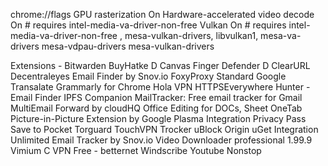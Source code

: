 chrome://flags 
GPU rasterization On
Hardware-accelerated video decode On # requires intel-media-va-driver-non-free 
Vulkan On # requires intel-media-va-driver-non-free , mesa-vulkan-drivers, libvulkan1, mesa-va-drivers mesa-vdpau-drivers mesa-vulkan-drivers


Extensions - 
Bitwarden 
BuyHatke D
Canvas Finger Defender D
ClearURL 
Decentraleyes 
Email Finder by Snov.io
FoxyProxy Standard
Google Transalate
Grammarly for Chrome
Hola VPN
HTTPSEverywhere
Hunter - Email Finder
IPFS Companion
MailTracker: Free email tracker for Gmail
MultiEmail Forward by cloudHQ
Office Editing for DOCs, Sheet
OneTab
Picture-in-Picture Extension by Google
Plasma Integration
Privacy Pass
Save to Pocket
Torguard
TouchVPN
Trocker
uBlock Origin
uGet Integration
Unlimited Email Tracker by Snov.io
Video Downloader professional 1.99.9
Vimium C
VPN Free - betternet
Windscribe
Youtube Nonstop
